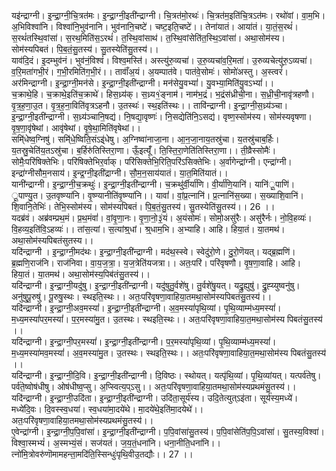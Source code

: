 

  
यइ॑न्द्राग्नी। इ॒न्द्रा॒ग्नी॒चि॒त्रत॑मः। इ॒न्द्रा॒ग्नी॒इती॑न्द्राग्नी। चि॒त्रत॑मो॒रथः॑। चि॒त्रत॑म॒इति॑चि॒त्रऽत॑मः। रथो॑वां। वा॒म॒भि। अ॒भिविश्वा॑नि। विश्वा॑नि॒भुव॑नानि। भुव॑नानि॒चष्टे॑। चष्ट॒इति॒चष्टे॑।। तेना॑यातं। आया॑तं। या॒तं॒स॒रथं॑। स॒रथं॑तस्थि॒वांसा॑। स॒रथ॒मिति॑स॒ऽरथं॑। त॒स्थि॒वांसाथ॑। त॒स्थि॒वांसेति॑त॒स्थि॒ऽवांसा॑। अथा॒सोम॑स्य। सोम॑स्यपिबतं। पि॒ब॒तं॒सु॒तस्य॑। सु॒तस्येति॑सु॒तस्य॑।।  
याव॑दि॒दं। इ॒दम्भुव॑नं। भुव॑नं॒विश्वं॑। विश्व॒मस्ति॑। अस्त्यु॑रु॒व्यचा॑। उ॒रु॒व्यचा॑व॒रि॒मता॑। उ॒रुव्यचेत्यु॑रु॒ऽव्यचा॑। व॒रि॒मता॑गभी॒रं। ग॒भी॒रमिति॑ग॒भी॒रं।। तावाँ॑अ॒यं। अ॒यम्पात॑वे। पात॑वे॒सोमः॑। सोमो॑अस्तु। अ॒स्त्वरं॑। अर॑मिन्द्राग्नी। इ॒न्द्रा॒ग्नी॒मन॑से। इ॒न्द्रा॒ग्नी॒इती॑न्द्राग्नी। मन॑सेयु॒वभ्यां॑। यु॒वभ्या॒मिति॑यु॒वऽभ्यां॑।।  
च॒क्राथे॒हि। च॒क्राथे॒इति॑च॒क्राथे॑। हिस॒ध्र्य॑क्। स॒ध्र्य१॒॑ङ्नाम॑। नाम॑भ॒द्रं। भ॒द्रंस॑ध्रीची॒ना। स॒ध्री॒ची॒नावृ॑त्रहणौ। वृ॒त्र॒ह॒णा॒उ॒त। वृ॒त्र॒ह॒ना॒विति॑वृत्रऽहनौ। उ॒तस्थः॑। स्थ॒इति॑स्थः।। तावि॑न्द्राग्नी। इ॒न्द्रा॒ग्नी॒स॒ध्र्य॑ञ्चा। इ॒न्द्रा॒ग्नी॒इती॑न्द्राग्नी। स॒ध्र्य॑ञ्चानि॒षद्य॑। नि॒षद्या॒वृष्णः॑। नि॒सद्येति॑नि॒ऽसद्य॑। वृष्ण॒स्सोम॑स्य। सोम॑स्यवृषणा। वृ॒ष॒णा॒वृ॑षेथां। आवृ॑षेथां। वृ॒षे॒था॒मिति॑वृषेथां।।  
समि्॑धेष्व॒ग्निषु॑। समि्॑धे॒ष्विति॒संऽइ्॑धेषु। अ॒ग्निष्वा॑नाजा॒ना। आ॒न॒जा॒नाय॒तस्रु॑चा। य॒तस्रु॑चाब॒र्हिः। य॒तस्रु॒चेति॑य॒तऽस्रु॑चा। ब॒र्हिरु॑तिस्तिरा॒णा। ऊँ॒इत्यूँ॑। ति॒स्ति॒रा॒णेति॑तिस्तिरा॒णा।। ती॒व्रैस्सोमैः॑। सोमैः॒परि॑षिक्तेभिः। परि॑षिक्तेभिर॒र्वाक्। परि॑सिक्तेभि॒रिति॒परि॑ऽसिक्तेभिः। अ॒र्वागेन्द्रा॑ग्नी। एन्द्रा॑ग्नी। इन्द्रा॑ग्नीसौम॒नसाय॑। इ॒न्द्र॒ग्नी॒इती॑द्राग्नी। सौ॒म॒न॒साय॑यातं। या॒त॒मिति॑यातं।।  
यानी॑न्द्राग्नी। इ॒न्द्रा॒ग्नी॒च॒क्रथुः॑। इ॒न्द्रा॒ग्नी॒इती॑न्द्राग्नी। च॒क्रथु॑र्वी॒र्या॑णि। वी॒र्या॑णि॒यानि॑। यानि॑ू॒पाणि॑। ू॒पाण्यु॒त। उ॒तवृष्ण्या॑नि। वृ॒ष्ण्यानीति॑वृ॒ष्ण्या॑नि।। यावां॑। वां॒प्र॒त्नानि॑। प्र॒त्नानि॑स॒ख्या। स॒ख्याशि॒वानि॑। शि॒वानि॒तेभिः॑। तेभि॒स्सोम॑स्य। सोम॑स्यपिबतं। पि॒ब॒तं॒सु॒तस्य॑। सु॒तस्येति॑सु॒तस्य॑।। 26 ।।  
यदब्र॑वं। अब्र॑वम्प्रथ॒मं। प्र॒थ॒मंवां॑। वां॒वृ॒णा॒नः। वृ॒णा॒नो॒३॒॑यं। अ॒यंसोमः॑। सोमो॒असु॑रैः। असु॑रैर्नः। नो॒वि॒हव्यः॑। वि॒हव्य॒इति॑वि॒ऽहव्यः॑।। तांस॒त्यां। स॒त्यांश्र्॒धां। श्र्॒धाम॒भि। अ॒भ्याहि। आहि। हिया॒तं। या॒तमथ॑। अथा॒सोम॑स्यपिबतंसुतस्य।।  
यदि॑न्द्राग्नी । इ॒न्द्रा॒ग्नी॒मद॑थः। इ॒न्द्रा॒ग्नी॒इती॑न्द्राग्नी। मद॑थ॒स्स्वे। स्वेदु॑रो॒णे। दु॒रो॒णॆयत्। यद्ब्र॒ह्मणि॑। ब्र॒ह्मणि॒राज॑नि। राज॑निवा। वा॒य॒ज॒त्रा॒। य॒ज॒त्रेति॑यजत्रा।। अतः॒परि॑। परि॑वृषणौ। वृ॒ष॒णा॒वाहि। आहि। हिया॒तं। या॒तमथ॑। अथा॒सोम॑स्य॒पिब॑तंसु॒तस्य॑।।  
यदि॑न्द्राग्नी। इ॒न्द्रा॒ग्नी॒यदु॑षु। इ॒न्द्रा॒ग्नी॒इती॑न्द्राग्नी। यदु॑षुतु॒र्वशे॑षु। तु॒र्वशे॑षु॒यत्। यद्रु॒ह्युषु॑। द्रु॒ह्य्युष्वनु॑षु। अनु॑षुपू॒रुषु॑। पू॒रुषु॒स्थः। स्थइति॒स्थः।। अतः॒परि॑वृषणा॒वाहिया॒तमथा॒सोम॑स्यपिबतंसु॒तस्य॑।।  
यदि॑न्द्राग्नी। इ॒न्द्रा॒ग्नी॒अव॒मस्यां॑। इ॒न्द्रा॒ग्नी॒इती॑न्द्राग्नी। अ॒व॒मस्यां॑पृथि॒व्यां। पृ॒थि॒व्याम्म॑ध्य॒मस्यां॑। म॒ध्य॒मस्यां॑पर॒मस्यां॑। प॒र॒मस्या॑मु॒त। उ॒तस्थः। स्थइति॒स्थः।। अतः॒परि॑वृषणा॒वाहिया॒त॒मथा॒सोम॑स्य पिबतंसु॒तस्य॑ ।।  
यदि॑न्द्राग्नी। इ॒न्द्रा॒ग्नी॒पर॒मस्यां॑। इ॒न्द्रा॒ग्नी॒इती॑न्द्राग्नी। प॒र॒मस्यां॑पृथि॒व्यां। पृ॒थि॒व्याम्म॑ध्य॒मस्यां॑। म॒ध्य॒मस्या॑मव॒मस्यां॑। अ॒व॒मस्या॑मु॒त। उ॒तस्थः। स्थइति॒स्थः।। अतः॒परि॑वृषणा॒वाहिया॒त॒मथा॒सोम॑स्य पिबतंसु॒तस्य॑ ।।  
यदि॑न्द्राग्नी। इ॒न्द्रा॒ग्नी॒दि॒वि। इ॒न्द्रा॒ग्नी॒इती॑न्द्राग्नी। दि॒विष्ठः। स्थोयत्। यत्पृ॑थि॒व्यां। पृ॒थि॒व्यांयत्। यत्पर्व॑तेषु। पर्व॑ते॒ष्वोष॑धीषु। ओष॑धीष्व॒प्सु। अ॒प्स्वित्य॒प्ऽसु।। अतः॒परि॑वृषणा॒वाहिया॒तमथा॒सोम॑स्यप्रथमंसु॒तस्य॑।।  
यदि॑न्द्राग्नी। इ॒न्द्रा॒ग्नी॒उदि॑ता। इ॒न्द्रा॒ग्नी॒इती॑न्द्राग्नी। उदि॑ता॒सूर्य॑स्य। उदि॒तेत्युत्ऽइ॑ता। सूर्य॑स्य॒मध्ये॑। मध्ये॑दि॒वः। दि॒वस्स्व॒धया॑। स्व॒धया॑मा॒दये॑थे। मा॒दये॑थे॒इति॑मा॒दयेथे॑।। अतः॒परि॑वृषणा॒वाहिया॒तमथा॒सोम॑स्यप्रथमंसु॒तस्य॑।।  
ए॒वेन्द्रा॑ग्नी। इ॒न्द्रा॒ग्नी॒प॒पि॒वांसा॑। इ॒न्द्रा॒ग्नी॒इती॑न्द्राग्नी। प॒पि॒वांसा॑सु॒तस्य॑। प॒पि॒वांसेति॑प॒पि॒ऽवांसा॑। सु॒तस्य॒विश्वा॑। विश्वा॒स्मभ्यं॑। अ॒स्मभ्यं॒सं। सज॑यतं। ज॒य॒तं॒धना॑नि। धना॒नीति॒धना॑नि।। त्नो॑मि॒त्रोवरु॑णॊमामहन्ता॒मदि॑ति॒स्सिन्धुः॑पृथि॒वीउ॒तद्यौः।। 27 ।।  
